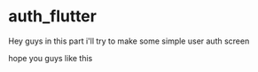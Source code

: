 # auth_flutter

Hey guys in this part i'll try to make some simple user auth screen

hope you guys like this

